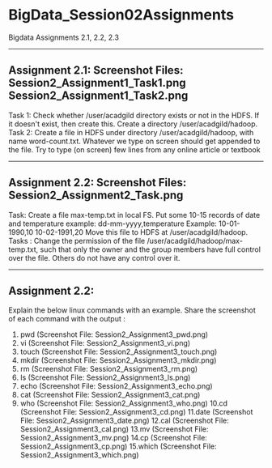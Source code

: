 # BigData_Session02Assignments
Bigdata Assignments 2.1, 2.2, 2.3

------------------------------------------------------------------------------------
Assignment 2.1: 
Screenshot Files: 
    Session2_Assignment1_Task1.png 
    Session2_Assignment1_Task2.png
------------------------------------------------------------------------------------
Task 1:
Check whether /user/acadgild directory exists or not in the HDFS.
If it doesn't exist, then create this.
Create a directory /user/acadgild/hadoop.
Task 2:
Create a file in HDFS under directory /user/acadgild/hadoop, with name word-count.txt.
Whatever we type on screen should get appended to the file.
Try to type (on screen) few lines from any online article or textbook



------------------------------------------------------------------------------------
Assignment 2.2:
Screenshot Files:
    Session2_Assignment2_Task.png
------------------------------------------------------------------------------------

Task:
Create a file max-temp.txt in local FS.
Put some 10-15 records of date and temperature example:
dd-mm-yyyy,temperature
Example:
10-01-1990,10
10-02-1991,20
Move this file to HDFS at /user/acadgild/hadoop.
Tasks :
Change the permission of the file /user/acadgild/hadoop/max-temp.txt, such that
only the owner and the group members have full control over the file.
Others do not have any control over it.



------------------------------------------------------------------------------------
Assignment 2.2:
------------------------------------------------------------------------------------

Explain the below linux commands with an example. Share the screenshot of each
command with the output :
1. pwd (Screenshot File: Session2_Assignment3_pwd.png)
2. vi (Screenshot File: Session2_Assignment3_vi.png)
3. touch (Screenshot File: Session2_Assignment3_touch.png)
4. mkdir (Screenshot File: Session2_Assignment3_mkdir.png)
5. rm (Screenshot File: Session2_Assignment3_rm.png)
6. ls (Screenshot File: Session2_Assignment3_ls.png)
7. echo (Screenshot File: Session2_Assignment3_echo.png)
8. cat (Screenshot File: Session2_Assignment3_cat.png)
9. who (Screenshot File: Session2_Assignment3_who.png)
10.cd (Screenshot File: Session2_Assignment3_cd.png)
11.date (Screenshot File: Session2_Assignment3_date.png)
12.cal (Screenshot File: Session2_Assignment3_cal.png)
13.mv (Screenshot File: Session2_Assignment3_mv.png)
14.cp (Screenshot File: Session2_Assignment3_cp.png)
15.which (Screenshot File: Session2_Assignment3_which.png)
